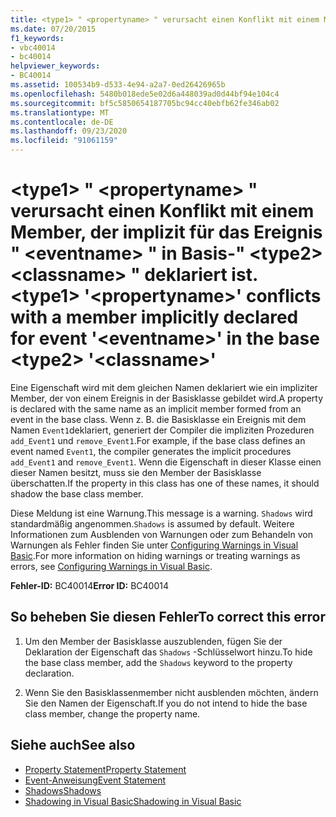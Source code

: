 ```yaml
---
title: <type1> " <propertyname> " verursacht einen Konflikt mit einem Member, der implizit für das Ereignis " <eventname> " in Basis-" <type2> <classname> " deklariert ist.
ms.date: 07/20/2015
f1_keywords:
- vbc40014
- bc40014
helpviewer_keywords:
- BC40014
ms.assetid: 100534b9-d533-4e94-a2a7-0ed26426965b
ms.openlocfilehash: 5480b018ede5e02d6a448039ad0d44bf94e104c4
ms.sourcegitcommit: bf5c5850654187705bc94cc40ebfb62fe346ab02
ms.translationtype: MT
ms.contentlocale: de-DE
ms.lasthandoff: 09/23/2020
ms.locfileid: "91061159"
---
```

# <a name="type1-propertyname-conflicts-with-a-member-implicitly-declared-for-event-eventname-in-the-base-type2-classname"></a><span data-ttu-id="4d5f8-102">\<type1> " \<propertyname> " verursacht einen Konflikt mit einem Member, der implizit für das Ereignis " \<eventname> " in Basis-" \<type2> \<classname> " deklariert ist.</span><span class="sxs-lookup"><span data-stu-id="4d5f8-102">\<type1> '\<propertyname>' conflicts with a member implicitly declared for event '\<eventname>' in the base \<type2> '\<classname>'</span></span>

<span data-ttu-id="4d5f8-103">Eine Eigenschaft wird mit dem gleichen Namen deklariert wie ein impliziter Member, der von einem Ereignis in der Basisklasse gebildet wird.</span><span class="sxs-lookup"><span data-stu-id="4d5f8-103">A property is declared with the same name as an implicit member formed from an event in the base class.</span></span> <span data-ttu-id="4d5f8-104">Wenn z. B. die Basisklasse ein Ereignis mit dem Namen `Event1`deklariert, generiert der Compiler die impliziten Prozeduren `add_Event1` und `remove_Event1`.</span><span class="sxs-lookup"><span data-stu-id="4d5f8-104">For example, if the base class defines an event named `Event1`, the compiler generates the implicit procedures `add_Event1` and `remove_Event1`.</span></span> <span data-ttu-id="4d5f8-105">Wenn die Eigenschaft in dieser Klasse einen dieser Namen besitzt, muss sie den Member der Basisklasse überschatten.</span><span class="sxs-lookup"><span data-stu-id="4d5f8-105">If the property in this class has one of these names, it should shadow the base class member.</span></span>  
  
 <span data-ttu-id="4d5f8-106">Diese Meldung ist eine Warnung.</span><span class="sxs-lookup"><span data-stu-id="4d5f8-106">This message is a warning.</span></span> <span data-ttu-id="4d5f8-107">`Shadows` wird standardmäßig angenommen.</span><span class="sxs-lookup"><span data-stu-id="4d5f8-107">`Shadows` is assumed by default.</span></span> <span data-ttu-id="4d5f8-108">Weitere Informationen zum Ausblenden von Warnungen oder zum Behandeln von Warnungen als Fehler finden Sie unter [Configuring Warnings in Visual Basic](/visualstudio/ide/configuring-warnings-in-visual-basic).</span><span class="sxs-lookup"><span data-stu-id="4d5f8-108">For more information on hiding warnings or treating warnings as errors, see [Configuring Warnings in Visual Basic](/visualstudio/ide/configuring-warnings-in-visual-basic).</span></span>  
  
 <span data-ttu-id="4d5f8-109">**Fehler-ID:** BC40014</span><span class="sxs-lookup"><span data-stu-id="4d5f8-109">**Error ID:** BC40014</span></span>  
  
## <a name="to-correct-this-error"></a><span data-ttu-id="4d5f8-110">So beheben Sie diesen Fehler</span><span class="sxs-lookup"><span data-stu-id="4d5f8-110">To correct this error</span></span>  
  
1. <span data-ttu-id="4d5f8-111">Um den Member der Basisklasse auszublenden, fügen Sie der Deklaration der Eigenschaft das `Shadows` -Schlüsselwort hinzu.</span><span class="sxs-lookup"><span data-stu-id="4d5f8-111">To hide the base class member, add the `Shadows` keyword to the property declaration.</span></span>  
  
2. <span data-ttu-id="4d5f8-112">Wenn Sie den Basisklassenmember nicht ausblenden möchten, ändern Sie den Namen der Eigenschaft.</span><span class="sxs-lookup"><span data-stu-id="4d5f8-112">If you do not intend to hide the base class member, change the property name.</span></span>  
  
## <a name="see-also"></a><span data-ttu-id="4d5f8-113">Siehe auch</span><span class="sxs-lookup"><span data-stu-id="4d5f8-113">See also</span></span>

- [<span data-ttu-id="4d5f8-114">Property Statement</span><span class="sxs-lookup"><span data-stu-id="4d5f8-114">Property Statement</span></span>](../language-reference/statements/property-statement.md)
- [<span data-ttu-id="4d5f8-115">Event-Anweisung</span><span class="sxs-lookup"><span data-stu-id="4d5f8-115">Event Statement</span></span>](../language-reference/statements/event-statement.md)
- [<span data-ttu-id="4d5f8-116">Shadows</span><span class="sxs-lookup"><span data-stu-id="4d5f8-116">Shadows</span></span>](../language-reference/modifiers/shadows.md)
- [<span data-ttu-id="4d5f8-117">Shadowing in Visual Basic</span><span class="sxs-lookup"><span data-stu-id="4d5f8-117">Shadowing in Visual Basic</span></span>](../programming-guide/language-features/declared-elements/shadowing.md)
